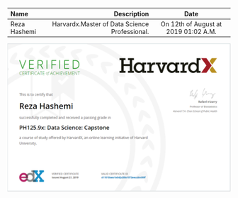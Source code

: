 | Name | Description | Date
| :- |-------------: | :-:
| Reza Hashemi| Harvardx.Master of Data Science Professional.  | On 12th of August at 2019 01:02 A.M.

![Harvardx Data Science Certification](Harvard.PH125.9x.Data%20Science%20Capstone.PNG)
